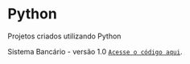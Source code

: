 # Python
Projetos criados utilizando Python

Sistema Bancário - versão 1.0 [`Acesse o código aqui`](https://github.com/viruel1970/python/blob/main/sistemabancariov1.md).
